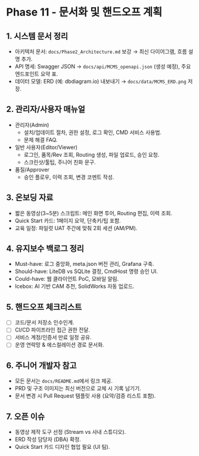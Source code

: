# Phase 11 - 문서화 및 핸드오프 계획

## 1. 시스템 문서 정리
- 아키텍처 문서: `docs/Phase2_Architecture.md` 보강 → 최신 다이어그램, 흐름 설명 추가.
- API 명세: Swagger JSON → `docs/api/MCMS_openapi.json` (생성 예정), 주요 엔드포인트 요약 표.
- 데이터 모델: ERD (예: dbdiagram.io) 내보내기 → `docs/data/MCMS_ERD.png` 저장.

## 2. 관리자/사용자 매뉴얼
- 관리자(Admin)
  - 설치/업데이트 절차, 권한 설정, 로그 확인, CMD 서비스 사용법.
  - 문제 해결 FAQ.
- 일반 사용자(Editor/Viewer)
  - 로그인, 품목/Rev 조회, Routing 생성, 파일 업로드, 승인 요청.
  - 스크린샷/툴팁, 주니어 친화 문구.
- 품질/Approver
  - 승인 플로우, 이력 조회, 변경 코멘트 작성.

## 3. 온보딩 자료
- 짧은 동영상(3~5분) 스크립트: 메인 화면 투어, Routing 편집, 이력 조회.
- Quick Start 카드: 1페이지 요약, 단축키/팁 포함.
- 교육 일정: 파일럿 UAT 주간에 맞춰 2회 세션 (AM/PM).

## 4. 유지보수 백로그 정리
- Must-have: 로그 중앙화, meta.json 버전 관리, Grafana 구축.
- Should-have: LiteDB vs SQLite 결정, CmdHost 명령 승인 UI.
- Could-have: 웹 클라이언트 PoC, 모바일 알림.
- Icebox: AI 기반 CAM 추천, SolidWorks 자동 업로드.

## 5. 핸드오프 체크리스트
- [ ] 코드/문서 저장소 인수인계.
- [ ] CI/CD 파이프라인 접근 권한 전달.
- [ ] 서비스 계정/인증서 만료 일정 공유.
- [ ] 운영 연락망 & 에스컬레이션 경로 문서화.

## 6. 주니어 개발자 참고
- 모든 문서는 `docs/README.md`에서 링크 제공.
- PRD 및 구조 이미지는 최신 버전으로 교체 시 기록 남기기.
- 문서 변경 시 Pull Request 템플릿 사용 (요약/검증 리스트 포함).

## 7. 오픈 이슈
- 동영상 제작 도구 선정 (Stream vs 사내 스튜디오).
- ERD 작성 담당자 (DBA) 확정.
- Quick Start 카드 디자인 협업 필요 (UI 팀).
